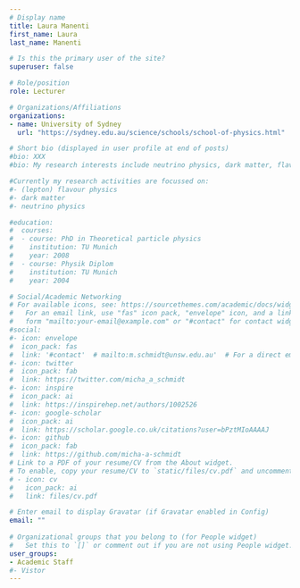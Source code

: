 ```yaml
---
# Display name
title: Laura Manenti 
first_name: Laura
last_name: Manenti

# Is this the primary user of the site?
superuser: false

# Role/position
role: Lecturer 

# Organizations/Affiliations
organizations:
- name: University of Sydney
  url: "https://sydney.edu.au/science/schools/school-of-physics.html"

# Short bio (displayed in user profile at end of posts)
#bio: XXX
#bio: My research interests include neutrino physics, dark matter, flavour physics and in general physics beyond the Standard Model.

#Currently my research activities are focussed on:
#- (lepton) flavour physics
#- dark matter
#- neutrino physics

#education:
#  courses:
#  - course: PhD in Theoretical particle physics
#    institution: TU Munich
#    year: 2008
#  - course: Physik Diplom
#    institution: TU Munich
#    year: 2004

# Social/Academic Networking
# For available icons, see: https://sourcethemes.com/academic/docs/widgets/#icons
#   For an email link, use "fas" icon pack, "envelope" icon, and a link in the
#   form "mailto:your-email@example.com" or "#contact" for contact widget.
#social:
#- icon: envelope
#  icon_pack: fas
#  link: '#contact'  # mailto:m.schmidt@unsw.edu.au'  # For a direct email link, use "mailto:test@example.org". #contact
#- icon: twitter
#  icon_pack: fab
#  link: https://twitter.com/micha_a_schmidt
#- icon: inspire
#  icon_pack: ai
#  link: https://inspirehep.net/authors/1002526
#- icon: google-scholar
#  icon_pack: ai
#  link: https://scholar.google.co.uk/citations?user=bPztMIoAAAAJ
#- icon: github
#  icon_pack: fab
#  link: https://github.com/micha-a-schmidt
# Link to a PDF of your resume/CV from the About widget.
# To enable, copy your resume/CV to `static/files/cv.pdf` and uncomment the lines below.  
# - icon: cv
#   icon_pack: ai
#   link: files/cv.pdf

# Enter email to display Gravatar (if Gravatar enabled in Config)
email: ""
  
# Organizational groups that you belong to (for People widget)
#   Set this to `[]` or comment out if you are not using People widget.  
user_groups:
- Academic Staff
#- Vistor
---
```

